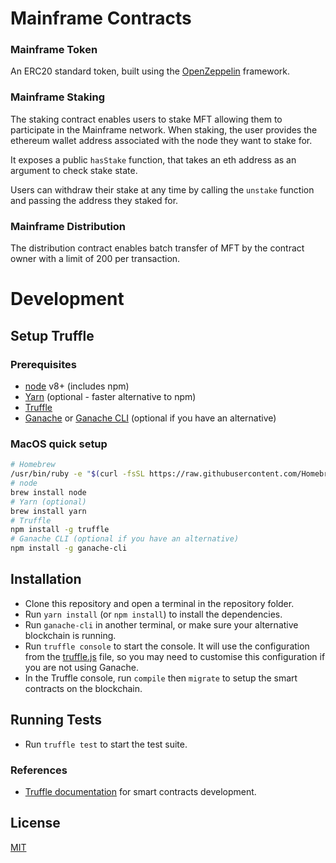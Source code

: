 # Mainframe Contracts

### Mainframe Token

An ERC20 standard token, built using the [OpenZeppelin](https://github.com/OpenZeppelin/openzeppelin-solidity) framework.

### Mainframe Staking

The staking contract enables users to stake MFT allowing them to participate in the Mainframe network. When staking, the user provides the ethereum wallet address associated with the node they want to stake for.

It exposes a public `hasStake` function, that takes an eth address as an argument to check stake state.

Users can withdraw their stake at any time by calling the `unstake` function and passing the address they staked for.

### Mainframe Distribution

The distribution contract enables batch transfer of MFT by the contract owner with a limit of 200 per transaction.

# Development

## Setup Truffle

### Prerequisites

* [node](https://nodejs.org/en/) v8+ (includes npm)
* [Yarn](https://yarnpkg.com/lang/en/) (optional - faster alternative to npm)
* [Truffle](http://truffleframework.com/docs/getting_started/installation)
* [Ganache](http://truffleframework.com/ganache/) or [Ganache CLI](https://github.com/trufflesuite/ganache-cli) (optional if you have an alternative)

### MacOS quick setup

```sh
# Homebrew
/usr/bin/ruby -e "$(curl -fsSL https://raw.githubusercontent.com/Homebrew/install/master/install)"
# node
brew install node
# Yarn (optional)
brew install yarn
# Truffle
npm install -g truffle
# Ganache CLI (optional if you have an alternative)
npm install -g ganache-cli
```

## Installation

* Clone this repository and open a terminal in the repository folder.
* Run `yarn install` (or `npm install`) to install the dependencies.
* Run `ganache-cli` in another terminal, or make sure your alternative blockchain is running.
* Run `truffle console` to start the console. It will use the configuration from the [truffle.js](truffle.js) file, so you may need to customise this configuration if you are not using Ganache.
* In the Truffle console, run `compile` then `migrate` to setup the smart contracts on the blockchain.

## Running Tests

* Run `truffle test` to start the test suite.

### References

* [Truffle documentation](http://truffleframework.com/docs/) for smart contracts development.

## License

[MIT](LICENSE)
